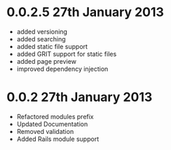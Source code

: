 # 0.0.2.5 27th January 2013

* added versioning
* added searching
* added static file support
* added GRIT support for static files
* added page preview
* improved dependency injection

# 0.0.2 27th January 2013

* Refactored modules prefix
* Updated Documentation
* Removed validation
* Added Rails module support